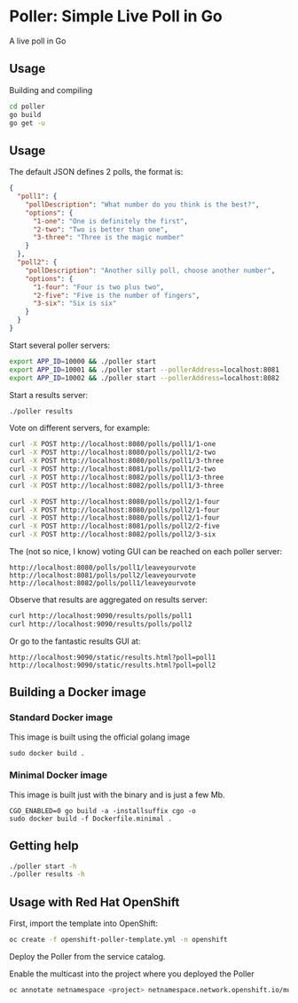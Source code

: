 # Poller: Simple Live Poll in Go

A live poll in Go

## Usage

Building and compiling

```bash
cd poller
go build
go get -u
```

## Usage

The default JSON defines 2 polls, the format is:

```json
{
  "poll1": {
    "pollDescription": "What number do you think is the best?",
    "options": {
      "1-one": "One is definitely the first",
      "2-two": "Two is better than one",
      "3-three": "Three is the magic number"
    }
  },
  "poll2": {
    "pollDescription": "Another silly poll, choose another number",
    "options": {
      "1-four": "Four is two plus two",
      "2-five": "Five is the number of fingers",
      "3-six": "Six is six"
    }
  }
}
```

Start several poller servers:

```bash
export APP_ID=10000 && ./poller start
export APP_ID=10001 && ./poller start --pollerAddress=localhost:8081
export APP_ID=10002 && ./poller start --pollerAddress=localhost:8082
```

Start a results server:

```bash
./poller results
```

Vote on different servers, for example:

```bash
curl -X POST http://localhost:8080/polls/poll1/1-one
curl -X POST http://localhost:8080/polls/poll1/2-two
curl -X POST http://localhost:8080/polls/poll1/3-three
curl -X POST http://localhost:8081/polls/poll1/2-two
curl -X POST http://localhost:8082/polls/poll1/3-three
curl -X POST http://localhost:8082/polls/poll1/3-three

curl -X POST http://localhost:8080/polls/poll2/1-four
curl -X POST http://localhost:8080/polls/poll2/1-four
curl -X POST http://localhost:8080/polls/poll2/1-four
curl -X POST http://localhost:8081/polls/poll2/2-five
curl -X POST http://localhost:8082/polls/poll2/3-six

```

The (not so nice, I know) voting GUI can be reached on each poller server:

```http request
http://localhost:8080/polls/poll1/leaveyourvote
http://localhost:8081/polls/poll2/leaveyourvote
http://localhost:8082/polls/poll1/leaveyourvote
```

Observe that results are aggregated on results server:

```bash
curl http://localhost:9090/results/polls/poll1
curl http://localhost:9090/results/polls/poll2
```

Or go to the fantastic results GUI at:

```http request
http://localhost:9090/static/results.html?poll=poll1
http://localhost:9090/static/results.html?poll=poll2
```

## Building a Docker image

### Standard Docker image

This image is built using the official golang image
```
sudo docker build .
```

### Minimal Docker image

This image is built just with the binary and is just a few Mb.
```
CGO_ENABLED=0 go build -a -installsuffix cgo -o
sudo docker build -f Dockerfile.minimal .
```

## Getting help

```bash
./poller start -h
./poller results -h
```

## Usage with Red Hat OpenShift
First, import the template into OpenShift:

```bash
oc create -f openshift-poller-template.yml -n openshift
```

Deploy the Poller from the service catalog.

Enable the multicast into the project where you deployed the Poller

```bash
oc annotate netnamespace <project> netnamespace.network.openshift.io/multicast-enabled=true
```
